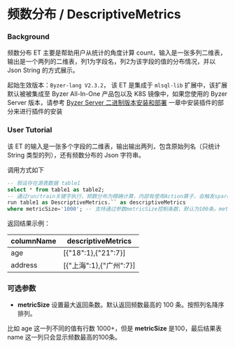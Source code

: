 # 频数分布 / DescriptiveMetrics

### Background

频数分布 ET 主要是帮助用户从统计的角度计算 count，输入是一张多列二维表，输出是一个两列的二维表，列1为字段名，列2为该字段的值的分布情况，并以 Json String 的方式展示。

起始生效版本：`Byzer-lang V2.3.2`， 该 ET 是集成于 `mlsql-lib` 扩展中，该扩展默认被被集成至 Byzer All-In-One 产品包以及 K8S 镜像中，如果您使用的 Byzer Server 版本，请参考 [Byzer Server 二进制版本安装和部署](byzer-lang/zh-cn/installation/server/binary-installation.md) 一章中安装插件的部分来进行插件的安装

### User Tutorial

该 ET 的输入是一张多个字段的二维表，输出输出两列，包含原始列名（只统计 String 类型的列），还有频数分布的 Json 字符串。

调用方式如下

```SQL
-- 假设存在源表数据 table1
select * from table1 as table2;
-- 通过run/train关键字执行，频数分布为精确计算，内部有使用Action算子，会触发spark job提交
run table1 as DescriptiveMetrics.`` as descriptiveMetrics
where metricSize='1000'; -- 支持通过参数metricSize控制条数，默认为100条。metricSize小于等于0是会报错提示参数设置错误。
```

返回结果示例：

| columnName | descriptiveMetrics      |
| ---------- | ----------------------- |
| age        | [{"18":1},{"21":7}]     |
| address    | [{"上海":1},{"广州":7}] |

### 可选参数

- **metricSize**  设置最大返回条数。默认返回频数最高的 100 条。按照列名降序排列。

比如 age 这一列不同的值有行数 1000+，但是 **metricSize** 是100，最后结果表 name 这一列只会显示频数最高的100条。